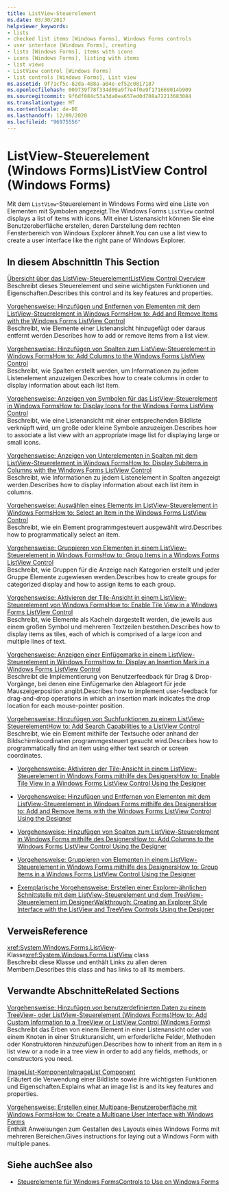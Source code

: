 ```yaml
---
title: ListView-Steuerelement
ms.date: 03/30/2017
helpviewer_keywords:
- lists
- checked list items [Windows Forms], Windows Forms controls
- user interface [Windows Forms], creating
- lists [Windows Forms], items with icons
- icons [Windows Forms], listing with items
- list views
- ListView control [Windows Forms]
- list controls [Windows Forms], List view
ms.assetid: 9f71cf5c-82da-488a-a04e-ef52c0817187
ms.openlocfilehash: 009739f78f334d09a9f7e4f0e9f171669014b909
ms.sourcegitcommit: 9f6df084c53a3da0ea657ed0d708a72213683084
ms.translationtype: MT
ms.contentlocale: de-DE
ms.lasthandoff: 12/09/2020
ms.locfileid: "96975556"
---
```

# <a name="listview-control-windows-forms"></a><span data-ttu-id="a419d-102">ListView-Steuerelement (Windows Forms)</span><span class="sxs-lookup"><span data-stu-id="a419d-102">ListView Control (Windows Forms)</span></span>
<span data-ttu-id="a419d-103">Mit dem `ListView`-Steuerelement in Windows Forms wird eine Liste von Elementen mit Symbolen angezeigt.</span><span class="sxs-lookup"><span data-stu-id="a419d-103">The Windows Forms `ListView` control displays a list of items with icons.</span></span> <span data-ttu-id="a419d-104">Mit einer Listenansicht können Sie eine Benutzeroberfläche erstellen, deren Darstellung dem rechten Fensterbereich von Windows Explorer ähnelt.</span><span class="sxs-lookup"><span data-stu-id="a419d-104">You can use a list view to create a user interface like the right pane of Windows Explorer.</span></span>  
  
## <a name="in-this-section"></a><span data-ttu-id="a419d-105">In diesem Abschnitt</span><span class="sxs-lookup"><span data-stu-id="a419d-105">In This Section</span></span>  
 [<span data-ttu-id="a419d-106">Übersicht über das ListView-Steuerelement</span><span class="sxs-lookup"><span data-stu-id="a419d-106">ListView Control Overview</span></span>](listview-control-overview-windows-forms.md)  
 <span data-ttu-id="a419d-107">Beschreibt dieses Steuerelement und seine wichtigsten Funktionen und Eigenschaften.</span><span class="sxs-lookup"><span data-stu-id="a419d-107">Describes this control and its key features and properties.</span></span>  
  
 [<span data-ttu-id="a419d-108">Vorgehensweise: Hinzufügen und Entfernen von Elementen mit dem ListView-Steuerelement in Windows Forms</span><span class="sxs-lookup"><span data-stu-id="a419d-108">How to: Add and Remove Items with the Windows Forms ListView Control</span></span>](how-to-add-and-remove-items-with-the-windows-forms-listview-control.md)  
 <span data-ttu-id="a419d-109">Beschreibt, wie Elemente einer Listenansicht hinzugefügt oder daraus entfernt werden.</span><span class="sxs-lookup"><span data-stu-id="a419d-109">Describes how to add or remove items from a list view.</span></span>  
  
 [<span data-ttu-id="a419d-110">Vorgehensweise: Hinzufügen von Spalten zum ListView-Steuerelement in Windows Forms</span><span class="sxs-lookup"><span data-stu-id="a419d-110">How to: Add Columns to the Windows Forms ListView Control</span></span>](how-to-add-columns-to-the-windows-forms-listview-control.md)  
 <span data-ttu-id="a419d-111">Beschreibt, wie Spalten erstellt werden, um Informationen zu jedem Listenelement anzuzeigen.</span><span class="sxs-lookup"><span data-stu-id="a419d-111">Describes how to create columns in order to display information about each list item.</span></span>  
  
 [<span data-ttu-id="a419d-112">Vorgehensweise: Anzeigen von Symbolen für das ListView-Steuerelement in Windows Forms</span><span class="sxs-lookup"><span data-stu-id="a419d-112">How to: Display Icons for the Windows Forms ListView Control</span></span>](how-to-display-icons-for-the-windows-forms-listview-control.md)  
 <span data-ttu-id="a419d-113">Beschreibt, wie eine Listenansicht mit einer entsprechenden Bildliste verknüpft wird, um große oder kleine Symbole anzuzeigen.</span><span class="sxs-lookup"><span data-stu-id="a419d-113">Describes how to associate a list view with an appropriate image list for displaying large or small icons.</span></span>  
  
 [<span data-ttu-id="a419d-114">Vorgehensweise: Anzeigen von Unterelementen in Spalten mit dem ListView-Steuerelement in Windows Forms</span><span class="sxs-lookup"><span data-stu-id="a419d-114">How to: Display Subitems in Columns with the Windows Forms ListView Control</span></span>](how-to-display-subitems-in-columns-with-the-windows-forms-listview-control.md)  
 <span data-ttu-id="a419d-115">Beschreibt, wie Informationen zu jedem Listenelement in Spalten angezeigt werden.</span><span class="sxs-lookup"><span data-stu-id="a419d-115">Describes how to display information about each list item in columns.</span></span>  
  
 [<span data-ttu-id="a419d-116">Vorgehensweise: Auswählen eines Elements im ListView-Steuerelement in Windows Forms</span><span class="sxs-lookup"><span data-stu-id="a419d-116">How to: Select an Item in the Windows Forms ListView Control</span></span>](how-to-select-an-item-in-the-windows-forms-listview-control.md)  
 <span data-ttu-id="a419d-117">Beschreibt, wie ein Element programmgesteuert ausgewählt wird.</span><span class="sxs-lookup"><span data-stu-id="a419d-117">Describes how to programmatically select an item.</span></span>  
  
 [<span data-ttu-id="a419d-118">Vorgehensweise: Gruppieren von Elementen in einem ListView-Steuerelement in Windows Forms</span><span class="sxs-lookup"><span data-stu-id="a419d-118">How to: Group Items in a Windows Forms ListView Control</span></span>](how-to-group-items-in-a-windows-forms-listview-control.md)  
 <span data-ttu-id="a419d-119">Beschreibt, wie Gruppen für die Anzeige nach Kategorien erstellt und jeder Gruppe Elemente zugewiesen werden.</span><span class="sxs-lookup"><span data-stu-id="a419d-119">Describes how to create groups for categorized display and how to assign items to each group.</span></span>  
  
 [<span data-ttu-id="a419d-120">Vorgehensweise: Aktivieren der Tile-Ansicht in einem ListView-Steuerelement von Windows Forms</span><span class="sxs-lookup"><span data-stu-id="a419d-120">How to: Enable Tile View in a Windows Forms ListView Control</span></span>](how-to-enable-tile-view-in-a-windows-forms-listview-control.md)  
 <span data-ttu-id="a419d-121">Beschreibt, wie Elemente als Kacheln dargestellt werden, die jeweils aus einem großen Symbol und mehreren Textzeilen bestehen.</span><span class="sxs-lookup"><span data-stu-id="a419d-121">Describes how to display items as tiles, each of which is comprised of a large icon and multiple lines of text.</span></span>  
  
 [<span data-ttu-id="a419d-122">Vorgehensweise: Anzeigen einer Einfügemarke in einem ListView-Steuerelement in Windows Forms</span><span class="sxs-lookup"><span data-stu-id="a419d-122">How to: Display an Insertion Mark in a Windows Forms ListView Control</span></span>](how-to-display-an-insertion-mark-in-a-windows-forms-listview-control.md)  
 <span data-ttu-id="a419d-123">Beschreibt die Implementierung von Benutzerfeedback für Drag &amp; Drop-Vorgänge, bei denen eine Einfügemarke den Ablageort für jede Mauszeigerposition angibt.</span><span class="sxs-lookup"><span data-stu-id="a419d-123">Describes how to implement user-feedback for drag-and-drop operations in which an insertion mark indicates the drop location for each mouse-pointer position.</span></span>  
  
 [<span data-ttu-id="a419d-124">Vorgehensweise: Hinzufügen von Suchfunktionen zu einem ListView-Steuerelement</span><span class="sxs-lookup"><span data-stu-id="a419d-124">How to: Add Search Capabilities to a ListView Control</span></span>](how-to-add-search-capabilities-to-a-listview-control.md)  
 <span data-ttu-id="a419d-125">Beschreibt, wie ein Element mithilfe der Textsuche oder anhand der Bildschirmkoordinaten programmgesteuert gesucht wird.</span><span class="sxs-lookup"><span data-stu-id="a419d-125">Describes how to programmatically find an item using either text search or screen coordinates.</span></span>  
  
- [<span data-ttu-id="a419d-126">Vorgehensweise: Aktivieren der Tile-Ansicht in einem ListView-Steuerelement in Windows Forms mithilfe des Designers</span><span class="sxs-lookup"><span data-stu-id="a419d-126">How to: Enable Tile View in a Windows Forms ListView Control Using the Designer</span></span>](enable-tile-view-in-a-wf-listview-control-using-the-designer.md)  
  
- [<span data-ttu-id="a419d-127">Vorgehensweise: Hinzufügen und Entfernen von Elementen mit dem ListView-Steuerelement in Windows Forms mithilfe des Designers</span><span class="sxs-lookup"><span data-stu-id="a419d-127">How to: Add and Remove Items with the Windows Forms ListView Control Using the Designer</span></span>](add-and-remove-items-with-wf-listview-control-using-the-designer.md)  
  
- [<span data-ttu-id="a419d-128">Vorgehensweise: Hinzufügen von Spalten zum ListView-Steuerelement in Windows Forms mithilfe des Designers</span><span class="sxs-lookup"><span data-stu-id="a419d-128">How to: Add Columns to the Windows Forms ListView Control Using the Designer</span></span>](how-to-add-columns-to-the-windows-forms-listview-control-using-the-designer.md)  
  
- [<span data-ttu-id="a419d-129">Vorgehensweise: Gruppieren von Elementen in einem ListView-Steuerelement in Windows Forms mithilfe des Designers</span><span class="sxs-lookup"><span data-stu-id="a419d-129">How to: Group Items in a Windows Forms ListView Control Using the Designer</span></span>](how-to-group-items-in-a-windows-forms-listview-control-using-the-designer.md)  
  
- [<span data-ttu-id="a419d-130">Exemplarische Vorgehensweise: Erstellen einer Explorer-ähnlichen Schnittstelle mit dem ListView-Steuerelement und dem TreeView-Steuerelement im Designer</span><span class="sxs-lookup"><span data-stu-id="a419d-130">Walkthrough: Creating an Explorer Style Interface with the ListView and TreeView Controls Using the Designer</span></span>](creating-an-explorer-style-interface-with-the-listview-and-treeview.md)  
  
## <a name="reference"></a><span data-ttu-id="a419d-131">Verweis</span><span class="sxs-lookup"><span data-stu-id="a419d-131">Reference</span></span>  
 <span data-ttu-id="a419d-132"><xref:System.Windows.Forms.ListView>-Klasse</span><span class="sxs-lookup"><span data-stu-id="a419d-132"><xref:System.Windows.Forms.ListView> class</span></span>  
 <span data-ttu-id="a419d-133">Beschreibt diese Klasse und enthält Links zu allen deren Membern.</span><span class="sxs-lookup"><span data-stu-id="a419d-133">Describes this class and has links to all its members.</span></span>  
  
## <a name="related-sections"></a><span data-ttu-id="a419d-134">Verwandte Abschnitte</span><span class="sxs-lookup"><span data-stu-id="a419d-134">Related Sections</span></span>  
 [<span data-ttu-id="a419d-135">Vorgehensweise: Hinzufügen von benutzerdefinierten Daten zu einem TreeView- oder ListView-Steuerelement (Windows Forms)</span><span class="sxs-lookup"><span data-stu-id="a419d-135">How to: Add Custom Information to a TreeView or ListView Control (Windows Forms)</span></span>](add-custom-information-to-a-treeview-or-listview-control-wf.md)  
 <span data-ttu-id="a419d-136">Beschreibt das Erben von einem Element in einer Listenansicht oder von einem Knoten in einer Strukturansicht, um erforderliche Felder, Methoden oder Konstruktoren hinzuzufügen.</span><span class="sxs-lookup"><span data-stu-id="a419d-136">Describes how to inherit from an item in a list view or a node in a tree view in order to add any fields, methods, or constructors you need.</span></span>  
  
 [<span data-ttu-id="a419d-137">ImageList-Komponente</span><span class="sxs-lookup"><span data-stu-id="a419d-137">ImageList Component</span></span>](imagelist-component-windows-forms.md)  
 <span data-ttu-id="a419d-138">Erläutert die Verwendung einer Bildliste sowie ihre wichtigsten Funktionen und Eigenschaften.</span><span class="sxs-lookup"><span data-stu-id="a419d-138">Explains what an image list is and its key features and properties.</span></span>  
  
 [<span data-ttu-id="a419d-139">Vorgehensweise: Erstellen einer Multipane-Benutzeroberfläche mit Windows Forms</span><span class="sxs-lookup"><span data-stu-id="a419d-139">How to: Create a Multipane User Interface with Windows Forms</span></span>](how-to-create-a-multipane-user-interface-with-windows-forms.md)  
 <span data-ttu-id="a419d-140">Enthält Anweisungen zum Gestalten des Layouts eines Windows Forms mit mehreren Bereichen.</span><span class="sxs-lookup"><span data-stu-id="a419d-140">Gives instructions for laying out a Windows Form with multiple panes.</span></span>  
  
## <a name="see-also"></a><span data-ttu-id="a419d-141">Siehe auch</span><span class="sxs-lookup"><span data-stu-id="a419d-141">See also</span></span>

- [<span data-ttu-id="a419d-142">Steuerelemente für Windows Forms</span><span class="sxs-lookup"><span data-stu-id="a419d-142">Controls to Use on Windows Forms</span></span>](controls-to-use-on-windows-forms.md)
